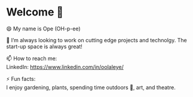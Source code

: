 <h1> Welcome 👋 </h1>

<!--
**Op-Design/Op-Design** is a ✨ _special_ ✨ repository because its `README.md` (this file) appears on your GitHub profile.

Here are some ideas to get you started:

- 🔭 I’m currently working on ...
- 🌱 I’m currently learning ...
- 👯 I’m looking to collaborate on ...
- 🤔 I’m looking for help with ...
- 💬 Ask me about ...
- 📫 How to reach me: ...
- 😄 Pronouns: ...
- ⚡ Fun fact: ...
-->

😄 My name is Ope (OH-p-ee)

👯 I’m always looking to work on cutting edge projects and technolgy. The start-up space is always great!

📫 How to reach me: <br>
LinkedIn: https://www.linkedin.com/in/oolaleye/

⚡ Fun facts: <br>
I enjoy gardening, plants, spending time outdoors :sunflower:, art, and theatre.